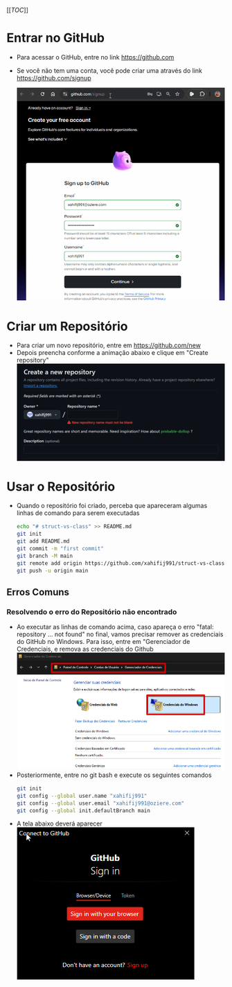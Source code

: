 [[_TOC_]]

# Entrar no GitHub

- Para acessar o GitHub, entre no link https://github.com
- Se você não tem uma conta, você pode criar uma através do link https://github.com/signup

  ![animacao.gif](/.attachments/animacao-0bc9f4eb-abf3-4d2c-af39-321def9cdfce.gif)

# Criar um Repositório

- Para criar um novo repositório, entre em https://github.com/new
- Depois preencha conforme a animação abaixo e clique em "Create repository"
  ![animacao.gif](/.attachments/animacao-2d768eba-1c1f-41e2-8b71-01f921e5dfbe.gif)

# Usar o Repositório
- Quando o repositório foi criado, perceba que apareceram algumas linhas de comando para serem executadas
  ```bash
  echo "# struct-vs-class" >> README.md
  git init
  git add README.md
  git commit -m "first commit"
  git branch -M main
  git remote add origin https://github.com/xahifij991/struct-vs-class.git
  git push -u origin main
  ```
## Erros Comuns
### Resolvendo o erro do Repositório não encontrado
- Ao executar as linhas de comando acima, caso apareça o erro "fatal: repository ... not found" no final, vamos precisar remover as credenciais do GitHub no Windows. Para isso, entre em "Gerenciador de Credenciais, e remova as credenciais do Github
  ![image.png](/.attachments/image-ba3bea5d-dd51-4cb2-b63a-0223160d3e2e.png)
- Posteriormente, entre no git bash e execute os seguintes comandos
  ```bash
  git init
  git config --global user.name "xahifij991"
  git config --global user.email "xahifij991@oziere.com"
  git config --global init.defaultBranch main
  ```
- A tela abaixo deverá aparecer  
  ![image.png](/.attachments/image-79750640-123e-4a55-94be-3461bc58f368.png)